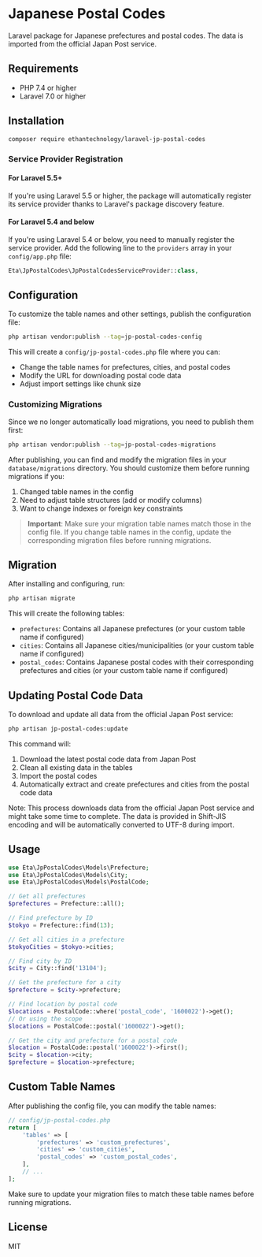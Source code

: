 # Japanese Postal Codes

Laravel package for Japanese prefectures and postal codes. The data is imported from the official Japan Post service.

## Requirements

- PHP 7.4 or higher
- Laravel 7.0 or higher

## Installation

```bash
composer require ethantechnology/laravel-jp-postal-codes
```

### Service Provider Registration

#### For Laravel 5.5+

If you're using Laravel 5.5 or higher, the package will automatically register its service provider thanks to Laravel's package discovery feature.

#### For Laravel 5.4 and below

If you're using Laravel 5.4 or below, you need to manually register the service provider. Add the following line to the `providers` array in your `config/app.php` file:

```php
Eta\JpPostalCodes\JpPostalCodesServiceProvider::class,
```

## Configuration

To customize the table names and other settings, publish the configuration file:

```bash
php artisan vendor:publish --tag=jp-postal-codes-config
```

This will create a `config/jp-postal-codes.php` file where you can:
- Change the table names for prefectures, cities, and postal codes
- Modify the URL for downloading postal code data
- Adjust import settings like chunk size

### Customizing Migrations

Since we no longer automatically load migrations, you need to publish them first:

```bash
php artisan vendor:publish --tag=jp-postal-codes-migrations
```

After publishing, you can find and modify the migration files in your `database/migrations` directory. You should customize them before running migrations if you:

1. Changed table names in the config
2. Need to adjust table structures (add or modify columns)
3. Want to change indexes or foreign key constraints

> **Important**: Make sure your migration table names match those in the config file. If you change table names in the config, update the corresponding migration files before running migrations.

## Migration

After installing and configuring, run:

```bash
php artisan migrate
```

This will create the following tables:
- `prefectures`: Contains all Japanese prefectures (or your custom table name if configured)
- `cities`: Contains all Japanese cities/municipalities (or your custom table name if configured)
- `postal_codes`: Contains Japanese postal codes with their corresponding prefectures and cities (or your custom table name if configured)

## Updating Postal Code Data

To download and update all data from the official Japan Post service:

```bash
php artisan jp-postal-codes:update
```

This command will:
1. Download the latest postal code data from Japan Post
2. Clean all existing data in the tables
3. Import the postal codes
4. Automatically extract and create prefectures and cities from the postal code data

Note: This process downloads data from the official Japan Post service and might take some time to complete. The data is provided in Shift-JIS encoding and will be automatically converted to UTF-8 during import.

## Usage

```php
use Eta\JpPostalCodes\Models\Prefecture;
use Eta\JpPostalCodes\Models\City;
use Eta\JpPostalCodes\Models\PostalCode;

// Get all prefectures
$prefectures = Prefecture::all();

// Find prefecture by ID
$tokyo = Prefecture::find(13);

// Get all cities in a prefecture
$tokyoCities = $tokyo->cities;

// Find city by ID
$city = City::find('13104');

// Get the prefecture for a city
$prefecture = $city->prefecture;

// Find location by postal code
$locations = PostalCode::where('postal_code', '1600022')->get();
// Or using the scope
$locations = PostalCode::postal('1600022')->get();

// Get the city and prefecture for a postal code
$location = PostalCode::postal('1600022')->first();
$city = $location->city;
$prefecture = $location->prefecture;
```

## Custom Table Names

After publishing the config file, you can modify the table names:

```php
// config/jp-postal-codes.php
return [
    'tables' => [
        'prefectures' => 'custom_prefectures',
        'cities' => 'custom_cities',
        'postal_codes' => 'custom_postal_codes',
    ],
    // ...
];
```

Make sure to update your migration files to match these table names before running migrations.

## License

MIT 